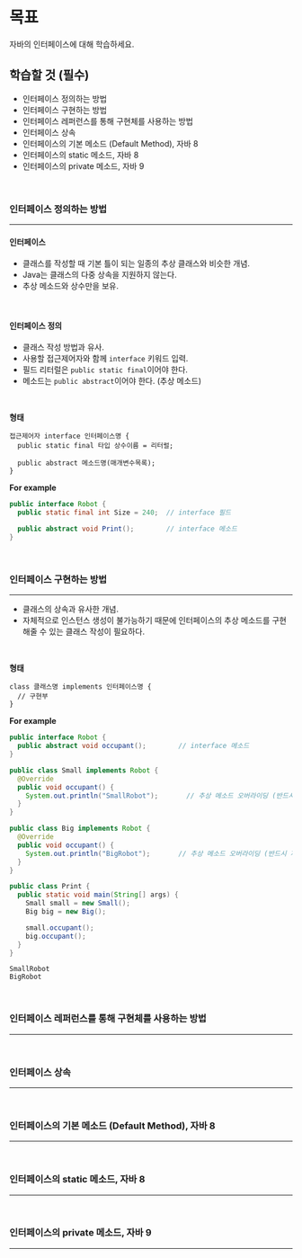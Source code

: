 # 목표
자바의 인터페이스에 대해 학습하세요.
<br>

## 학습할 것 (필수)
- 인터페이스 정의하는 방법
- 인터페이스 구현하는 방법
- 인터페이스 레퍼런스를 통해 구현체를 사용하는 방법
- 인터페이스 상속
- 인터페이스의 기본 메소드 (Default Method), 자바 8
- 인터페이스의 static 메소드, 자바 8
- 인터페이스의 private 메소드, 자바 9
<br>


### 인터페이스 정의하는 방법
---
  #### 인터페이스
   - 클래스를 작성할 때 기본 틀이 되는 일종의 추상 클래스와 비슷한 개념.
   - Java는 클래스의 다중 상속을 지원하지 않는다.
   - 추상 메소드와 상수만을 보유.
<br>

  #### 인터페이스 정의
   - 클래스 작성 방법과 유사.
   - 사용할 접근제어자와 함께 `interface` 키워드 입력.
   - 필드 리터럴은 `public static final`이어야 한다.
   - 메소드는 `public abstract`이어야 한다. (추상 메소드)
<br>

  **형태**
  ```
  접근제어자 interface 인터페이스명 {
    public static final 타입 상수이름 = 리터럴;

    public abstract 메소드명(매개변수목록);
  }
  ```

  **For example**
  ```java
  public interface Robot {
    public static final int Size = 240;  // interface 필드

    public abstract void Print();        // interface 메소드
  }
  ```
<br>


### 인터페이스 구현하는 방법
---
  - 클래스의 상속과 유사한 개념.
  - 자체적으로 인스턴스 생성이 불가능하기 때문에 인터페이스의 추상 메소드를 구현해줄 수 있는 클래스 작성이 필요하다.
<br>

  **형태**
  ```
  class 클래스명 implements 인터페이스명 {
    // 구현부
  }
  ```

  **For example**
  ```java
  public interface Robot {
    public abstract void occupant();        // interface 메소드
  }

  public class Small implements Robot {
    @Override
    public void occupant() {
      System.out.println("SmallRobot");       // 추상 메소드 오버라이딩 (반드시 재정의 해야한다.)
    }
  }

  public class Big implements Robot {
    @Override
    public void occupant() {
      System.out.println("BigRobot");       // 추상 메소드 오버라이딩 (반드시 재정의 해야한다.)
    }
  }

  public class Print {
    public static void main(String[] args) {
      Small small = new Small();
      Big big = new Big();

      small.occupant();
      big.occupant();
    }
  }
  ```
  ```
  SmallRobot
  BigRobot
  ```
<br>


### 인터페이스 레퍼런스를 통해 구현체를 사용하는 방법
---
<br>


### 인터페이스 상속
---
<br>


### 인터페이스의 기본 메소드 (Default Method), 자바 8
---
<br>


### 인터페이스의 static 메소드, 자바 8
---
<br>


### 인터페이스의 private 메소드, 자바 9
---
<br>
